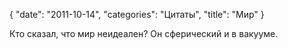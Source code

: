 {
   "date": "2011-10-14",
   "categories": "Цитаты",
   "title": "Мир"
}

Кто сказал, что мир неидеален? Он сферический и в вакууме.
